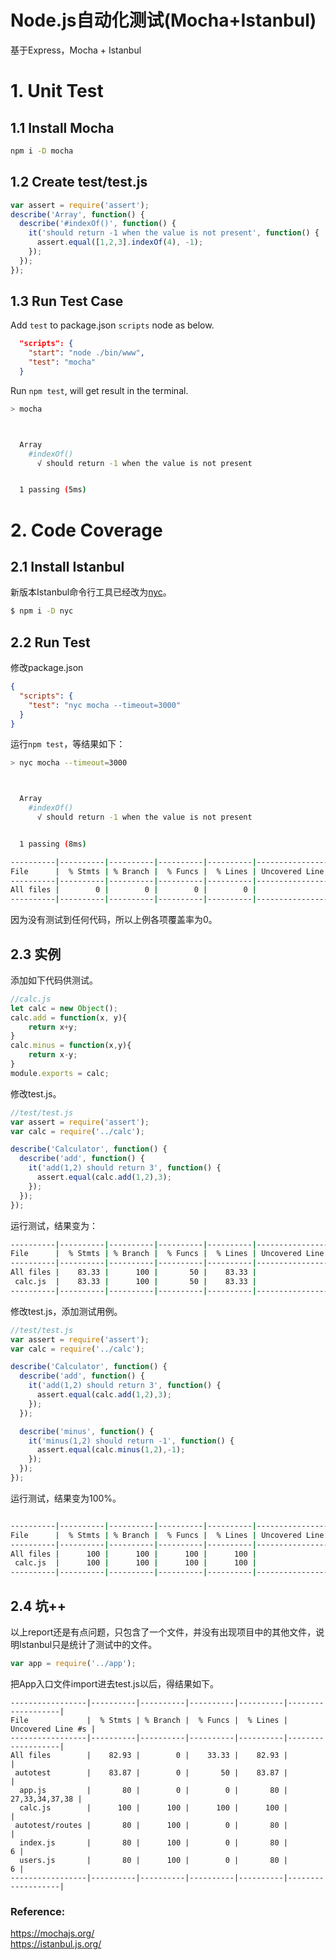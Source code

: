 Node.js自动化测试(Mocha+Istanbul)
====
基于Express，Mocha + Istanbul
# 1. Unit Test

## 1.1 Install Mocha
```bash
npm i -D mocha
```

## 1.2 Create test/test.js
```javascript
var assert = require('assert');
describe('Array', function() {
  describe('#indexOf()', function() {
    it('should return -1 when the value is not present', function() {
      assert.equal([1,2,3].indexOf(4), -1);
    });
  });
});
```

## 1.3 Run Test Case
Add `test` to package.json `scripts` node as below.
```json
  "scripts": {
    "start": "node ./bin/www",
    "test": "mocha"
  }
  ```
Run `npm test`, will get result in the terminal.
```bash
> mocha



  Array
    #indexOf()
      √ should return -1 when the value is not present


  1 passing (5ms)

```
# 2. Code Coverage
## 2.1 Install Istanbul
新版本Istanbul命令行工具已经改为[nyc](https://github.com/istanbuljs/nyc)。
```bash
$ npm i -D nyc
```

## 2.2 Run Test
修改package.json
```json
{
  "scripts": {
    "test": "nyc mocha --timeout=3000"
  }
}
```
运行`npm test`，等结果如下：
```bash
> nyc mocha --timeout=3000



  Array
    #indexOf()
      √ should return -1 when the value is not present


  1 passing (8ms)

----------|----------|----------|----------|----------|-------------------|
File      |  % Stmts | % Branch |  % Funcs |  % Lines | Uncovered Line #s |
----------|----------|----------|----------|----------|-------------------|
All files |        0 |        0 |        0 |        0 |                   |
----------|----------|----------|----------|----------|-------------------|

```
因为没有测试到任何代码，所以上例各项覆盖率为0。

## 2.3 实例
添加如下代码供测试。
```javascript
//calc.js
let calc = new Object();
calc.add = function(x, y){
    return x+y;
}
calc.minus = function(x,y){
    return x-y;
}
module.exports = calc;
```
修改test.js。
```js
//test/test.js
var assert = require('assert');
var calc = require('../calc');

describe('Calculator', function() {
  describe('add', function() {
    it('add(1,2) should return 3', function() {
      assert.equal(calc.add(1,2),3);
    });
  });
});
```
运行测试，结果变为：
```bash
----------|----------|----------|----------|----------|-------------------|
File      |  % Stmts | % Branch |  % Funcs |  % Lines | Uncovered Line #s |
----------|----------|----------|----------|----------|-------------------|
All files |    83.33 |      100 |       50 |    83.33 |                   |
 calc.js  |    83.33 |      100 |       50 |    83.33 |                 6 |
----------|----------|----------|----------|----------|-------------------|
```
修改test.js，添加测试用例。
```js
//test/test.js
var assert = require('assert');
var calc = require('../calc');

describe('Calculator', function() {
  describe('add', function() {
    it('add(1,2) should return 3', function() {
      assert.equal(calc.add(1,2),3);
    });
  });

  describe('minus', function() {
    it('minus(1,2) should return -1', function() {
      assert.equal(calc.minus(1,2),-1);
    });
  });
});
```
运行测试，结果变为100%。
```bash

----------|----------|----------|----------|----------|-------------------|
File      |  % Stmts | % Branch |  % Funcs |  % Lines | Uncovered Line #s |
----------|----------|----------|----------|----------|-------------------|
All files |      100 |      100 |      100 |      100 |                   |
 calc.js  |      100 |      100 |      100 |      100 |                   |
----------|----------|----------|----------|----------|-------------------|

```
## 2.4 坑++
以上report还是有点问题，只包含了一个文件，并没有出现项目中的其他文件，说明Istanbul只是统计了测试中的文件。
```js
var app = require('../app');
```
把App入口文件import进去test.js以后，得结果如下。
```
-----------------|----------|----------|----------|----------|-------------------|
File             |  % Stmts | % Branch |  % Funcs |  % Lines | Uncovered Line #s |
-----------------|----------|----------|----------|----------|-------------------|
All files        |    82.93 |        0 |    33.33 |    82.93 |                   |
 autotest        |    83.87 |        0 |       50 |    83.87 |                   |
  app.js         |       80 |        0 |        0 |       80 |    27,33,34,37,38 |
  calc.js        |      100 |      100 |      100 |      100 |                   |
 autotest/routes |       80 |      100 |        0 |       80 |                   |
  index.js       |       80 |      100 |        0 |       80 |                 6 |
  users.js       |       80 |      100 |        0 |       80 |                 6 |
-----------------|----------|----------|----------|----------|-------------------|

```

### Reference:    
https://mochajs.org/    
https://istanbul.js.org/    